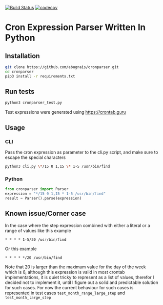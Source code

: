 [![Build Status](https://travis-ci.org/abugnais/cronparser.svg?branch=master)](https://travis-ci.org/abugnais/cronparser) 
[![codecov](https://codecov.io/gh/abugnais/cronparser/branch/master/graph/badge.svg)](https://codecov.io/gh/abugnais/cronparser)


Cron Expression Parser Written In Python
========================================

## Installation
```bash
git clone https://github.com/abugnais/cronparser.git
cd cronparser
pip3 install -r requirements.txt
```

## Run tests
```bash
python3 cronparser_test.py
```
Test expressions were generated using https://crontab.guru

## Usage

### CLI
Pass the cron expression as parameter to the cli.py script, and make sure to escape the special characters
```bash
python3 cli.py \*/15 0 1,15 \* 1-5 /usr/bin/find
```

### Python

```python
from cronparser import Parser
expression = "*/15 0 1,15 * 1-5 /usr/bin/find"
result = Parser().parse(expression)
```

## Known issue/Corner case
In the case where the step expression combined with either a literal or a range of values like this example
```
* * * * 1-5/20 /usr/bin/find
```
Or this example
```
* * * * */20 /usr/bin/find
```
Note that 20 is larger than the maximum value for the day of the week which is 6, although this expression is valid in most crontab implementations, it is quiet tricky to represent as a list of values, therefor I decided not to implement it, until I figure out a solid and predictable solution for such cases.
For now the current behaviour for such cases is represented in test cases ```test_month_range_large_step``` and ```test_month_large_step```
